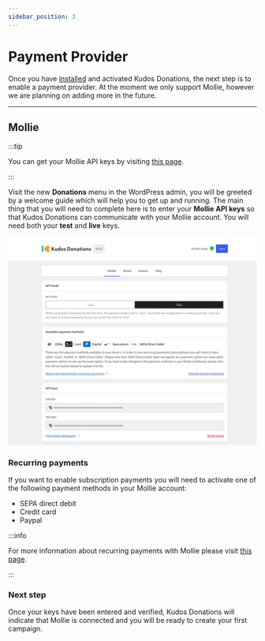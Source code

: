 ```yaml
---
sidebar_position: 3
---
```


# Payment Provider

Once you have [installed](./install.md) and activated Kudos Donations, the next step is to enable a payment provider. At the moment we only support Mollie, however we are planning on adding more in the future.

---

## Mollie

:::tip

You can get your Mollie API keys by visiting [this page](https://mollie.com/dashboard/developers/api-keys).

:::

Visit the new **Donations** menu in the WordPress admin, you will be greeted by a welcome guide which will help you to get up and running. The main thing that you will need to complete here is to enter your **Mollie API keys** so that Kudos Donations can communicate with your Mollie account. You will need both your **test** and **live** keys. 

![Mollie Settings Tab](../../static/img/en/mollie-tab-completed.png)

### Recurring payments
If you want to enable subscription payments you will need to activate one of the following payment methods in your Mollie account:

- SEPA direct debit
- Credit card
- Paypal

:::info

For more information about recurring payments with Mollie please visit [this page](https://help.mollie.com/hc/en-us/articles/214072489-How-do-I-use-Mollie-Recurring).

:::

### Next step
Once your keys have been entered and verified, Kudos Donations will indicate that Mollie is connected and you will be ready to create your first campaign.